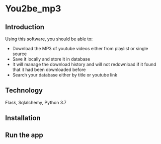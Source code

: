 # You2be_mp3

## Introduction
Using this software, you should be able to:
- Download the MP3 of youtube videos either from playlist or single source
- Save it locally and store it in database
- It will manage the download history and will not redownload if it found that it had been downloaded before
- Search your database either by title or youtube link

## Technology
Flask, Sqlalchemy, Python 3.7

## Installation


## Run the app
